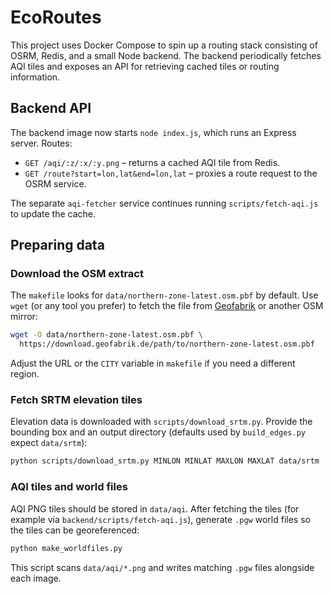 # EcoRoutes

This project uses Docker Compose to spin up a routing stack consisting of OSRM,
Redis, and a small Node backend. The backend periodically fetches AQI tiles and
exposes an API for retrieving cached tiles or routing information.

## Backend API

The backend image now starts `node index.js`, which runs an Express server.
Routes:

- `GET /aqi/:z/:x/:y.png` – returns a cached AQI tile from Redis.
- `GET /route?start=lon,lat&end=lon,lat` – proxies a route request to the OSRM service.

The separate `aqi-fetcher` service continues running `scripts/fetch-aqi.js` to
update the cache.

## Preparing data

### Download the OSM extract

The `makefile` looks for `data/northern-zone-latest.osm.pbf` by default. Use
`wget` (or any tool you prefer) to fetch the file from [Geofabrik](https://download.geofabrik.de)
or another OSM mirror:

```bash
wget -O data/northern-zone-latest.osm.pbf \
  https://download.geofabrik.de/path/to/northern-zone-latest.osm.pbf
```

Adjust the URL or the `CITY` variable in `makefile` if you need a different
region.

### Fetch SRTM elevation tiles

Elevation data is downloaded with `scripts/download_srtm.py`. Provide the
bounding box and an output directory (defaults used by `build_edges.py` expect
`data/srtm`):

```bash
python scripts/download_srtm.py MINLON MINLAT MAXLON MAXLAT data/srtm
```

### AQI tiles and world files

AQI PNG tiles should be stored in `data/aqi`. After fetching the tiles (for
example via `backend/scripts/fetch-aqi.js`), generate `.pgw` world files so the
tiles can be georeferenced:

```bash
python make_worldfiles.py
```

This script scans `data/aqi/*.png` and writes matching `.pgw` files alongside
each image.
